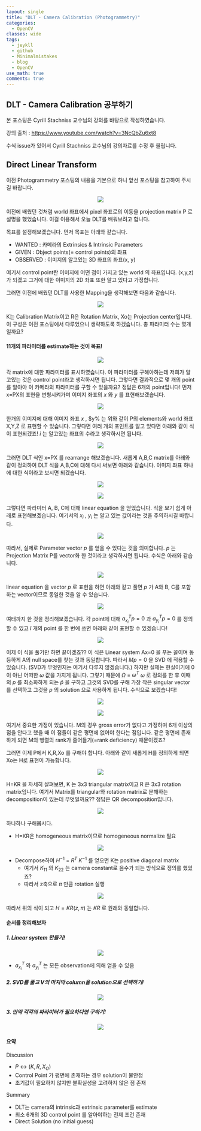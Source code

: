 ```yaml
---
layout: single
title: "DLT - Camera Calibration (Photogrammetry)"
categories:
  - OpenCV
classes: wide
tags:
  - jeykll
  - github
  - Minimalmistakes
  - blog
  - OpenCV
use_math: true
comments: true
---
```


## DLT - Camera Calibration 공부하기    

본 포스팅은 Cyrill Stachniss 교수님의 강의를 바탕으로 작성하였습니다.  

강의 출처 : <https://www.youtube.com/watch?v=3NcQbZu6xt8>  

수식 issue가 있어서 Cyrill Stachniss 교수님의 강의자료를 수정 후 올립니다.  

## Direct Linear Transform  

이전 Photogrammetry 포스팅의 내용을 기본으로 하니 앞선 포스팅을 참고하여 주시길 바랍니다.  

<p align="center"><img src="/img/DLT-1.JPG"></p>  

이전에 배웠던 것처럼 world 좌표에서 pixel 좌표로의 이동을 projection matrix P 로 설명을 했었습니다. 이걸 이용해서 오늘 DLT를 배워보려고 합니다.  

목표를 설정해보겠습니다. 먼저 목표는 아래와 같습니다.  

+ WANTED : 카메라의 Extrinsics & Intrinsic Parameters  
+ GIVEN : Object points(= control points)의 좌표  
+ OBSERVED : 이미지의 알고있는 3D 좌표의 좌표(x, y)  

여기서 control point란 이미지에 어떤 점이 가지고 있는 world 의 좌표입니다. (x,y,z)가 되겠고 그거에 대한 이미지의 2D 좌표 또한 알고 있다고 가정합니다.  

그러면 이전에 배웠던 DLT를 사용한 Mapping을 생각해보면 다음과 같습니다.  

<p align="center"><img src="/img/DLT-2.JPG"></p>  

K는 Calibration Matrix이고 R은 Rotation Matrix, Xo는 Projection center입니다. 이 구성은 이전 포스팅에서 다루었으니 생략하도록 하겠습니다. 총 파라미터 수는 몇개일까요?

#### 11개의 파라미터를 estimate하는 것이 목표!  

<p align="center"><img src="/img/DLT-3.JPG"></p>  

각 matrix에 대한 파라미터를 표시하였습니다. 이 파라미터를 구해야하는데 저희가 알고있는 것은 control point라고 생각하시면 됩니다. 그렇다면 결과적으로 몇 개의 point를 알아야 이 카메라의 파라미터를 구할 수 있을까요? 정답은 6개의 point입니다! 먼저 x=PX의 표현을 변형시켜가며 이미지 좌표의 $x$ 와 $y$ 를 표현해보겠습니다.  

<p align="center"><img src="/img/DLT-4.jpg"></p>  

한개의 이미지에 대해 이미지 좌표 $x$ , $y% 는 위와 같이 P의 elements와 world 좌표 X,Y,Z 로 표현할 수 있습니다. 그렇다면 여러 개의 포인트를 알고 있다면 아래와 같이 식이 표현되겠죠! $i$ 는 알고있는 좌표의 수라고 생각하시면 됩니다.  

<p align="center"><img src="/img/DLT-5.JPG"></p>  

그러면 DLT 식인 x=PX 를 rearrange 해보겠습니다. 새롭게 A,B,C matrix를 아래와 같이 정의하여 DLT 식을 A,B,C에 대해 다시 써보면 아래와 같습니다. 이미지 좌표 하나에 대한 식이라고 보시면 되겠습니다.  

<p align="center"><img src="/img/DLT-6.png"></p>  
<p align="center"><img src="/img/DLT-7.png"></p>  

그렇다면 파라미터 A, B, C에 대해 linear equation 을 얻었습니다. 식을 보기 쉽게 아래로 표현해보겠습니다. 여기서의 $x_{i}$ , $y_{i}$ 는 알고 있는 값이라는 것을 주의하시길 바랍니다.  

<p align="center"><img src="/img/DLT-8.png"></p>  

따라서, 실제로 Parameter vector $p$ 를  얻을 수 있다는 것을 의미합니다. $p$ 는 Projection Matrix P를 vector화 한 것이라고 생각하시면 됩니다. 수식은 아래와 같습니다.  

<p align="center"><img src="/img/DLT-9.png"></p>  

linear equation 을 vector $p$ 로 표현을 하면 아래와 같고 풀면 $p$ 가 A와 B, C를 포함하는 vector이므로 동일한 것을 알 수 있습니다.  

<p align="center"><img src="/img/DLT-10.JPG"></p>  

여태까지 한 것을 정리해보겠습니다. 각 point에 대해 $a_{x_{i}}^{T}p = 0$ 과 $a_{y_{i}}^{T}p = 0$ 를 정의할 수 있고 $I$ 개의 point 를 한 번에 쓰면 아래와 같이 표현할 수 있겠습니다!  

<p align="center"><img src="/img/DLT-11.png"></p>  

이제 이 식을 풀기만 하면 끝이겠죠?? 이 식은 Linear system Ax=0 을 푸는 꼴이며 동등하게 A의 null space를 찾는 것과 동일합니다. 따라서 $Mp = 0$ 을 SVD 에 적용할 수 있습니다. (SVD가 무엇인지는 여기서 다루지 않겠습니다.) 하지만 실제는 현실이기에 0이 아닌 어떠한 $\omega$ 값을 가지게 됩니다. 그렇기 때문에 $\Omega$ = $\omega^{T}$ $\omega$ 로 정의를 한 후 이때의 $p$ 를 최소화하게 되는 $\hat{p}$ 을 구하고 그것의 SVD를 구해 가장 작은 singular vector를 선택하고 그것을 $p$ 의 solution 으로 사용하게 됩니다. 수식으로 보겠습니다!  

<p align="center"><img src="/img/DLT-12.png"></p>  

<p align="center"><img src="/img/DLT-13.png"></p>  

여기서 중요한 가정이 있습니다. M의 경우 gross error가 없다고 가정하며 6개 이상의 점을 안다고 했을 때 이 점들이 같은 평면에 없어야 한다는 점입니다. 같은 평면에 존재하게 되면 M의 행렬의 rank가 줄어들기(=rank deficiency) 때문이겠죠?  

그러면 이제 P에서 K,R,Xo 를 구해야 합니다. 아래와 같이 새롭게 H를 정의하게 되면 Xo는 H로 표현이 가능합니다.  

<p align="center"><img src="/img/DLT-14.jpg"></p>  

H=KR 을 자세히 살펴보면, K 는 3x3 triangular matrix이고 R 은 3x3 rotation matrix입니다. 여기서 Matrix를 triangular와 rotation matrix로 분해하는 decomposition이 있는데 무엇일까요?? 정답은 QR decomposition입니다.  

<p align="center"><img src="/img/DLT-15.png"></p>  

하나하나 구해봅시다.  
+ H=KR은 homogeneous matrix이므로 homogeneous normalize 필요  
<p align="center"><img src="/img/DLT-16.png"></p>  

+ Decompose하여 $H^{-1}$ = $R^{T}$ $K^{-1}$ 를 얻으면 K는 positive diagonal matrix  
  - 여기서 $K_{11}$ 와 $K_{22}$ 는 camera constant로 음수가 되는 방식으로 정의를 했었죠?  
  - 따라서 z축으로 $\pi$ 만큼 rotation 실행  

<p align="center"><img src="/img/DLT-17.JPG"></p>  

따라서 위의 식이 되고 $H=KR(z,\pi)$ 는 $KR$ 로 원래와 동일합니다.  


#### 순서를 정리해보자  

##### 1. Linear system 만들기!  

<p align="center"><img src="/img/DLT-18.jpg"></p>  

+ $a_{x_{i}}^{T}$ 와 $a_{y_{i}}^{T}$ 는 모든 observation에 의해 얻을 수 있음  

##### 2. SVD를 풀고 V의 마지막 column을 solution으로 선택하기!  

<p align="center"><img src="/img/DLT-19.jpg"></p>  

##### 3. 만약 각각의 파라미터가 필요하다면 구하기!  

<p align="center"><img src="/img/DLT-20.jpg"></p>  

#### 요약  

Discussion  

+ $P$ $\leftrightarrow$ $(K, R, X_{O})$  
+ Control Point 가 평면에 존재하는 경우 solution이 불안정  
+ 초기값이 필요하지 않지만 불확실성을 고려하지 않은 점 존재  

Summary  

+ DLT는 camera의 intrinsic과 extrinsic parameter를 estimate  
+ 최소 6개의 3D control point 를 알아야하는 전제 조건 존재  
+ Direct Solution (no initial guess)
